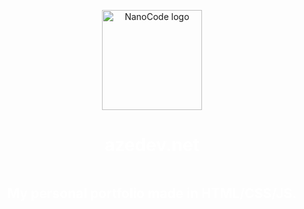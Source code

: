 <div align="center" style="display: flex; flex-direction: column; justify-content: center; align-items: center; height: 100vh;">
    <img  width="160" src="https://github.com/azedeveloper/azedev/blob/main/assets/img/icon.png" alt="NanoCode logo" class="scaled-image">
    <h1 style="color: white; " class="white-text scaled-text">azedev.net</h1>
    <h2 style="color: white; " class="white-text scaled-text">My personal portfolio made in HTML/CSS/JS.</h2>
</div>

### 📝 Table of Contents

- [Information](#information)
- [Features](#features)
- [Bugs](#bugs)
- [Contributing](#contributing)

### 📚 Information

This is my personal portfolio website, created with love and dedication using HTML, CSS, and JavaScript.

### ✨ Features

- Responsive design 📱
- Interactive elements 🖱️
- Smooth scrolling 📜
- Clean and modern look 👌

### 🐞 Bugs

The website might have some bugs. If you find any bugs or typos, feel free to fix them here.

### 🤝 Contributing

Contributions are always welcome! If you'd like to help improve this project, feel free to fork the repository and submit a pull request. 🚀
